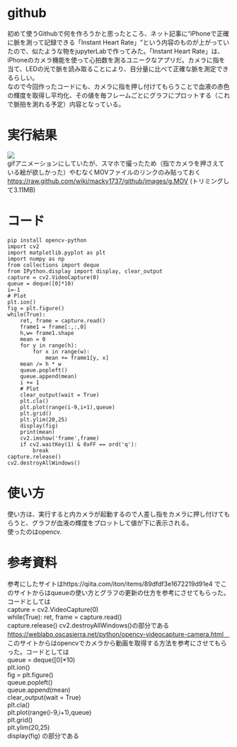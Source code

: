 # github
初めて使うGithubで何を作ろうかと思ったところ、ネット記事に“iPhoneで正確に脈を測って記録できる「Instant Heart Rate」"という内容のものが上がっていたので、似たような物をjupyterLabで作ってみた。「Instant Heart Rate」は、iPhoneのカメラ機能を使って心拍数を測るユニークなアプリだ。カメラに指を当て、LEDの光で脈を読み取ることにより、目分量に比べて正確な脈を測定できるらしい。  
なので今回作ったコードにも、カメラに指を押し付けてもらうことで血液の赤色の輝度を取得し平均化、その値を毎フレームごとにグラフにプロットする（これで脈拍を測れる予定）内容となっている。
# 実行結果

![](https://raw.github.com/wiki/macky1737/github/images/a.gif)  
gifアニメーションにしていたが、スマホで撮ったため（指でカメラを押さえている絵が欲しかった）やむなくMOVファイルのリンクのみ貼っておく
https://raw.github.com/wiki/macky1737/github/images/g.MOV  (トリミングして3.11MB)
# コード
```
pip install opencv-python
import cv2
import matplotlib.pyplot as plt
import numpy as np
from collections import deque
from IPython.display import display, clear_output
capture = cv2.VideoCapture(0)
queue = deque([0]*10)
i=-1
# Plot
plt.ion()
fig = plt.figure()
while(True):
    ret, frame = capture.read()
    frame1 = frame[:,:,0]
    h,w= frame1.shape
    mean = 0
    for y in range(h):
        for x in range(w):
            mean += frame1[y, x]
    mean /= h * w
    queue.popleft()
    queue.append(mean)
    i += 1
    # Plot
    clear_output(wait = True)
    plt.cla()
    plt.plot(range(i-9,i+1),queue)
    plt.grid()
    plt.ylim(20,25)
    display(fig) 
    print(mean)
    cv2.imshow('frame',frame)
    if cv2.waitKey(1) & 0xFF == ord('q'):
        break
capture.release()
cv2.destroyAllWindows()
```
# 使い方
使い方は、実行すると内カメラが起動するので人差し指をカメラに押し付けてもらうと、グラフが血液の輝度をプロットして値が下に表示される。  
使ったのはopencv.
# 参考資料
参考にしたサイトはhttps://qiita.com/iton/items/89dfdf3e1672219d91e4
 でこのサイトからはqueueの使い方とグラフの更新の仕方を参考にさせてもらった。コードとしては  
 capture = cv2.VideoCapture(0)  
 while(True):
    ret, frame = capture.read()  
 capture.release()
cv2.destroyAllWindows()の部分である  
https://weblabo.oscasierra.net/python/opencv-videocapture-camera.html　
このサイトからはopencvでカメラから動画を取得する方法を参考にさせてもらった。コードとしては  
queue = deque([0]*10)  
plt.ion()  
fig = plt.figure()  
queue.popleft()  
    queue.append(mean)  
clear_output(wait = True)  
    plt.cla()  
    plt.plot(range(i-9,i+1),queue)  
    plt.grid()  
    plt.ylim(20,25)  
    display(fig) の部分である
